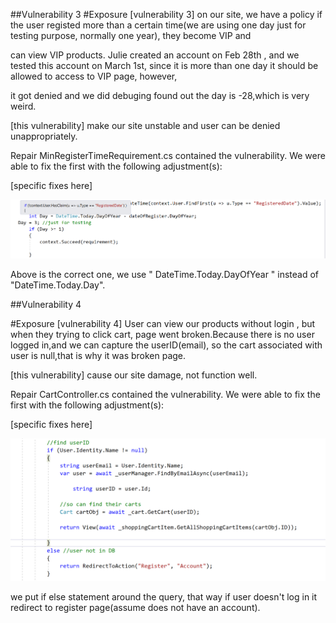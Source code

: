 ﻿##Vulnerability 3
#Exposure
[vulnerability 3] on our site, we have a policy if the user registed more than a certain time(we are using one day just for testing purpose, normally one year), they become VIP and 

can view VIP products. Julie created an account on Feb 28th , and we tested this account on March 1st, since it is more than one day it should be allowed to access to VIP page, however,

it got denied and we did debuging found out the day is -28,which is very weird.

[this vulnerability] make our site unstable and user can be denied unappropriately.

Repair
 MinRegisterTimeRequirement.cs contained the vulnerability. We were able to fix the first with the following adjustment(s):

[specific fixes here]


![img](vul3.PNG)


Above is the correct one, we use  " DateTime.Today.DayOfYear "  instead of  "DateTime.Today.Day".



##Vulnerability 4

#Exposure
[vulnerability 4] User can view our products without login , but when they trying to click cart, page went broken.Because there is no user logged in,and we can capture the userID(email), so the cart associated with user is null,that is why it was broken page.

[this vulnerability] cause our site damage, not function well.

Repair
CartController.cs contained the vulnerability. We were able to fix the first with the following adjustment(s):

[specific fixes here]

![vul4](vul4.PNG)

we put if else statement around the query, that way if user doesn't log in it redirect to register page(assume does not have an account).